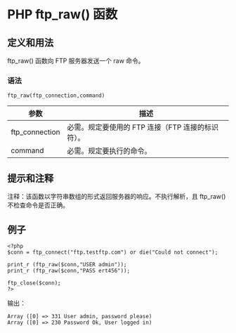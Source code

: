 # PHP ftp_raw() 函数



## 定义和用法

ftp_raw() 函数向 FTP 服务器发送一个 raw 命令。

### 语法

```
ftp_raw(ftp_connection,command)
```

| 参数 | 描述 |
| --- | --- |
| ftp_connection | 必需。规定要使用的 FTP 连接（FTP 连接的标识符）。 |
| command | 必需。规定要执行的命令。 |

## 提示和注释

注释：该函数以字符串数组的形式返回服务器的响应。不执行解析，且 ftp_raw() 不检查命令是否正确。

## 例子

```
<?php
$conn = ftp_connect("ftp.testftp.com") or die("Could not connect");

print_r (ftp_raw($conn,"USER admin"));
print_r (ftp_raw($conn,"PASS ert456"));

ftp_close($conn);
?>
```

输出：

```
Array ([0] => 331 User admin, password please) 
Array ([0] => 230 Password Ok, User logged in)
```



